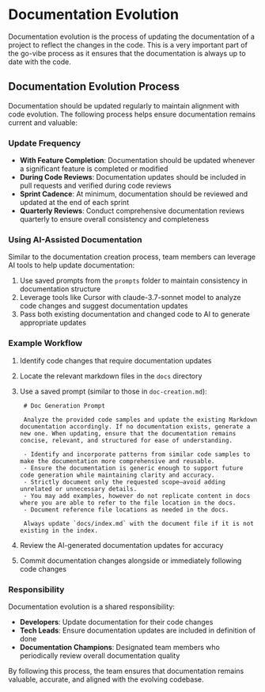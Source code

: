 # Documentation Evolution

Documentation evolution is the process of updating the documentation of a project to reflect the changes in the code. This is a very important part of the go-vibe process as it ensures that the documentation is always up to date with the code.

## Documentation Evolution Process

Documentation should be updated regularly to maintain alignment with code evolution. The following process helps ensure documentation remains current and valuable:

### Update Frequency

- **With Feature Completion**: Documentation should be updated whenever a significant feature is completed or modified
- **During Code Reviews**: Documentation updates should be included in pull requests and verified during code reviews
- **Sprint Cadence**: At minimum, documentation should be reviewed and updated at the end of each sprint
- **Quarterly Reviews**: Conduct comprehensive documentation reviews quarterly to ensure overall consistency and completeness

### Using AI-Assisted Documentation

Similar to the documentation creation process, team members can leverage AI tools to help update documentation:

1. Use saved prompts from the `prompts` folder to maintain consistency in documentation structure
2. Leverage tools like Cursor with claude-3.7-sonnet model to analyze code changes and suggest documentation updates
3. Pass both existing documentation and changed code to AI to generate appropriate updates

### Example Workflow

1. Identify code changes that require documentation updates
2. Locate the relevant markdown files in the `docs` directory
3. Use a saved prompt (similar to those in `doc-creation.md`):

   ```text
    # Doc Generation Prompt

    Analyze the provided code samples and update the existing Markdown documentation accordingly. If no documentation exists, generate a new one. When updating, ensure that the documentation remains concise, relevant, and structured for ease of understanding.

    - Identify and incorporate patterns from similar code samples to make the documentation more comprehensive and reusable.
    - Ensure the documentation is generic enough to support future code generation while maintaining clarity and accuracy.
    - Strictly document only the requested scope—avoid adding unrelated or unnecessary details.
    - You may add examples, however do not replicate content in docs where you are able to refer to the file location in the docs.
    - Document reference file locations as needed in the docs.

    Always update `docs/index.md` with the document file if it is not existing in the index.

   ```

4. Review the AI-generated documentation updates for accuracy
5. Commit documentation changes alongside or immediately following code changes

### Responsibility

Documentation evolution is a shared responsibility:

- **Developers**: Update documentation for their code changes
- **Tech Leads**: Ensure documentation updates are included in definition of done
- **Documentation Champions**: Designated team members who periodically review overall documentation quality

By following this process, the team ensures that documentation remains valuable, accurate, and aligned with the evolving codebase.
